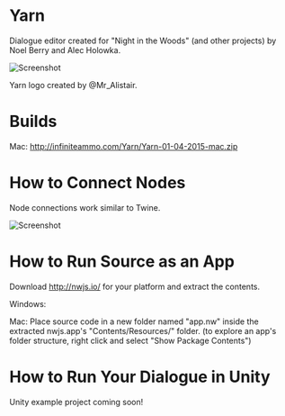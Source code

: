 # Yarn

Dialogue editor created for "Night in the Woods" (and other projects) by Noel Berry and Alec Holowka.

![Screenshot](http://infiniteammo.com/Yarn/Screenshot.jpg)

Yarn logo created by @Mr_Alistair.

# Builds

Mac: http://infiniteammo.com/Yarn/Yarn-01-04-2015-mac.zip

# How to Connect Nodes

Node connections work similar to Twine.

![Screenshot](http://infiniteammo.com/Yarn/NodeConnections.jpg)

# How to Run Source as an App

Download http://nwjs.io/ for your platform and extract the contents.

Windows: 

Mac: Place source code in a new folder named "app.nw" inside the extracted nwjs.app's "Contents/Resources/" folder.
(to explore an app's folder structure, right click and select "Show Package Contents")

# How to Run Your Dialogue in Unity

Unity example project coming soon!